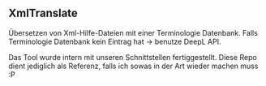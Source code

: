 ## XmlTranslate 
Übersetzen von Xml-Hilfe-Dateien mit einer Terminologie Datenbank. Falls Terminologie Datenbank kein Eintrag hat -> benutze DeepL API.

Das Tool wurde intern mit unseren Schnittstellen fertiggestellt. Diese Repo dient jediglich als Referenz, falls ich sowas in der Art wieder machen muss :P
